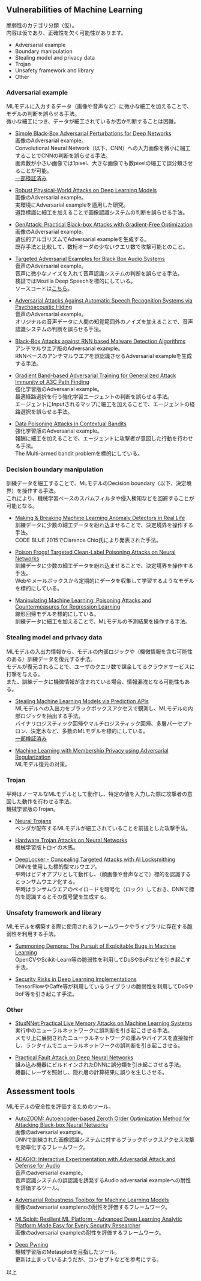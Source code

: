 ## Vulnerabilities of Machine Learning
脆弱性のカテゴリ分類（仮）。  
内容は仮であり、正確性を欠く可能性があります。  

 * Adversarial example  
 * Boundary manipulation  
 * Stealing model and privacy data  
 * Trojan  
 * Unsafety framework and library  
 * Other  

### Adversarial example
 MLモデルに入力するデータ（画像や音声など）に微小な細工を加えることで、モデルの判断を誤らせる手法。  
 微小な細工につき、データが細工されているか否か判断することは困難。  

 * [Simple Black-Box Adversarial Perturbations for Deep Networks](https://arxiv.org/abs/1612.06299)  
 画像のAdversarial example。  
 Convolutional Neural Network（以下、CNN）への入力画像を微小に細工することでCNNの判断を誤らせる手法。  
 画素数が小さい画像では1pixel、大きな画像でも数pixelの細工で誤分類させることが可能。  
 [一部検証済み](https://www.mbsd.jp/blog/20170516.html)  

 * [Robust Physical-World Attacks on Deep Learning Models](https://arxiv.org/abs/1707.08945)  
 画像のAdversarial example。  
 実環境にAdversarial exampleを適用した研究。  
 道路標識に細工を加えることで画像認識システムの判断を誤らせる手法。  

 * [GenAttack: Practical Black-box Attacks with Gradient-Free Optimization](https://arxiv.org/abs/1805.11090)  
 画像のAdversarial example。  
 遺伝的アルゴリズムでAdversarial exampleを生成する。  
 既存手法と比較して、数桁オーダの少ないクエリ数で攻撃可能とのこと。  

 * [Targeted Adversarial Examples for Black Box Audio Systems](https://arxiv.org/abs/1805.07820)  
 音声のAdversarial example。  
 音声に微小なノイズを入れて音声認識システムの判断を誤らせる手法。  
 検証ではMozilla Deep Speechを標的にしている。  
 ソースコードは[こちら](https://github.com/rtaori/Black-Box-Audio)。  

 * [Adversarial Attacks Against Automatic Speech Recognition Systems via Psychoacoustic Hiding](https://arxiv.org/abs/1808.05665)  
 音声のAdversarial example。  
 オリジナルの音声データに人間の知覚範囲外のノイズを加えることで、音声認識システムの判断を誤らせる手法。  

 * [Black-Box Attacks against RNN based Malware Detection Algorithms](https://arxiv.org/abs/1705.08131v1)  
 アンチマルウエア版のAdversarial example。  
 RNNベースのアンチマルウエアを誤認識させるAdversarial exampleを生成する手法。  

 * [Gradient Band-based Adversarial Training for Generalized Attack Immunity of A3C Path Finding](https://arxiv.org/abs/1807.06752)  
 強化学習版のAdversarial example。  
 最適経路選択を行う強化学習エージェントの判断を誤らせる手法。  
 エージェントにInputされるマップに細工を加えることで、エージェントの経路選択を誤らせる手法。  

 * [Data Poisoning Attacks in Contextual Bandits](https://arxiv.org/abs/1808.05760)  
 強化学習版のAdversarial example。  
 報酬に細工を加えることで、エージェントに攻撃者が意図した行動を行わせる手法。  
 The Multi-armed bandit problemを標的にしている。  

### Decision boundary manipulation  
 訓練データを細工することで、MLモデルのDecision boundary（以下、決定境界）を操作する手法。  
 これにより、機械学習ベースのスパムフィルタや侵入検知などを回避することが可能となる。  

 * [Making & Breaking Machine Learning Anomaly Detectors in Real Life](https://www.slideshare.net/codeblue_jp/making-breaking-machine-learning-anomaly-detectors-in-real-life-by-clarence-chio-code-blue-2015)  
 訓練データに少数の細工データを紛れ込ませることで、決定境界を操作する手法。  
 CODE BLUE 2015でClarence Chio氏により発表された手法。  
 
 * [Poison Frogs! Targeted Clean-Label Poisoning Attacks on Neural Networks](https://arxiv.org/abs/1804.00792)  
 訓練データに少数の細工データを紛れ込ませることで、決定境界を操作する手法。  
 Webやメールボックスから定期的にデータを収集して学習するようなモデルを標的にしている。  

 * [Manipulating Machine Learning: Poisoning Attacks and Countermeasures for Regression Learning](https://arxiv.org/abs/1804.00308)  
 線形回帰モデルを標的にしている。  
 訓練データに細工を加えることで、MLモデルの予測結果を操作する手法。  

### Stealing model and privacy data
 MLモデルの入出力情報から、モデルの内部ロジックや（機微情報を含む可能性のある）訓練データを復元する手法。  
 モデルが復元されることで、ユーザのクエリ数で課金してるクラウドサービスに打撃を与える。  
 また、訓練データに機微情報が含まれている場合、情報漏洩となる可能性もある。  

 * [Stealing Machine Learning Models via Prediction APIs](https://arxiv.org/abs/1609.02943)  
 MLモデルへの入出力をブラックボックスアクセスで観測し、MLモデルの内部ロジックを抽出する手法。  
 バイナリロジスティック回帰やマルチロジスティック回帰、多層パーセプトロン、決定木など、多数のMLモデルを標的にしている。  
 [一部検証済み](https://www.mbsd.jp/blog/20170117.html)  

 * [Machine Learning with Membership Privacy using Adversarial Regularization](https://arxiv.org/abs/1807.05852)  
 MLモデル復元の対策。  

### Trojan
 平時はノーマルなMLモデルとして動作し、特定の値を入力した際に攻撃者の意図した動作を行わせる手法。  
 機械学習版のTrojan。  

 * [Neural Trojans](https://arxiv.org/abs/1710.00942v1)  
 ベンダが配布するMLモデルが細工されていることを前提とした攻撃手法。  

 * [Hardware Trojan Attacks on Neural Networks](https://arxiv.org/abs/1806.05768)  
 機械学習版トロイの木馬。  

 * [DeepLocker - Concealing Targeted Attacks with AI Locksmithing](https://www.blackhat.com/us-18/briefings/schedule/index.html#deeplocker---concealing-targeted-attacks-with-ai-locksmithing-11549)  
 DNNを使用した標的型マルウエア。  
 平時はビデオアプリとして動作し、（顔画像や音声などで）標的を認識するとランサムウエア化する。  
 平時はランサムウエアのペイロードを暗号化（ロック）しておき、DNNで標的を認識するとその復号鍵を生成する。  

### Unsafety framework and library
 MLモデルを構築する際に使用されるフレームワークやライブラリに存在する脆弱性を利用する手法。  

 * [Summoning Demons: The Pursuit of Exploitable Bugs in Machine Learning](https://arxiv.org/abs/1701.04739)  
 OpenCVやScikit-Learn等の脆弱性を利用してDoSやBoFなどを引き起こす手法。  

 * [Security Risks in Deep Learning Implementations](https://arxiv.org/abs/1711.11008)  
 TensorFlowやCaffe等が利用しているライブラリの脆弱性を利用してDoSやBoF等を引き起こす手法。  

### Other
 * [StuxNNet:Practical Live Memory Attacks on Machine Learning Systems](https://aivillage.org/material/cn18-norwitz/slides.pdf)  
 実行中のニューラルネットワークに誤判断を引き起こさせる手法。  
 メモリ上に展開されたニューラルネットワークの重みやバイアスを直接操作し、ランタイムでニューラルネットワークの誤判断を引き起こさせる。  

 * [Practical Fault Attack on Deep Neural Networks](https://arxiv.org/abs/1806.05859)  
 組み込み機器にビルドインされたDNNに誤分類を引き起こさせる手法。  
 機器にレーザを照射し、隠れ層の計算結果に誤りを生じさせる。  

## Assessment tools
 MLモデルの安全性を評価するためのツール。  

 * [AutoZOOM: Autoencoder-based Zeroth Order Optimization Method for Attacking Black-box Neural Networks](https://arxiv.org/abs/1805.11770)  
 画像のadversarial example。  
 DNNで訓練された画像認識システムに対するブラックボックスアクセス攻撃を効率化するフレームワーク。  

 * [ADAGIO: Interactive Experimentation with Adversarial Attack and Defense for Audio](https://arxiv.org/abs/1805.11852)  
 音声のadversarial example。  
 音声認識システムの誤認識を誘発するAudio adversarial exampleへの耐性を評価するツール。  

 * [Adversarial Robustness Toolbox for Machine Learning Models](https://www.blackhat.com/us-18/arsenal/schedule/index.html#adversarial-robustness-toolbox-for-machine-learning-models---arsenal-theater-demo-12026)  
 画像のadversarial examplenoの耐性を評価するフレームワーク。  

 * [MLSploit: Resilient ML Platform - Advanced Deep Learning Analytic Platform Made Easy for Every Security Researcher](https://www.blackhat.com/us-18/arsenal/schedule/index.html#mlsploit-resilient-ml-platform---advanced-deep-learning-analytic-platform-made-easy-for-every-security-researcher-11798)  
 画像のadversarial exampleの耐性を評価するフレームワーク。  

 * [Deep Pwning](https://github.com/cchio/deep-pwning)  
 機械学習版のMetasploitを目指したツール。  
 更新は止まっているようだが、コンセプトなどを参考にする。  

以上
